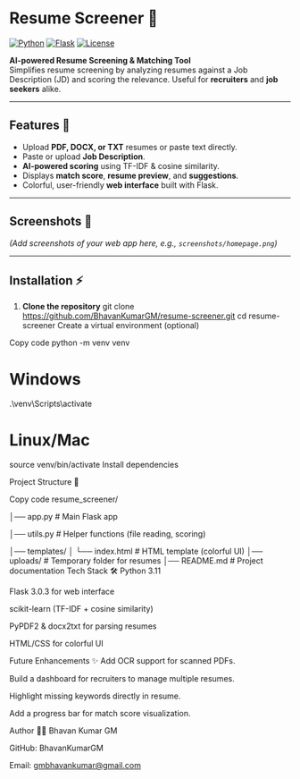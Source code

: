 # Resume Screener 📝

[![Python](https://img.shields.io/badge/Python-3.11-blue?logo=python)](https://www.python.org/)
[![Flask](https://img.shields.io/badge/Flask-3.0.3-orange?logo=flask)](https://flask.palletsprojects.com/)
[![License](https://img.shields.io/badge/License-MIT-green)](LICENSE)

**AI-powered Resume Screening & Matching Tool**  
Simplifies resume screening by analyzing resumes against a Job Description (JD) and scoring the relevance. Useful for **recruiters** and **job seekers** alike.

---

## Features 🚀

- Upload **PDF, DOCX, or TXT** resumes or paste text directly.  
- Paste or upload **Job Description**.  
- **AI-powered scoring** using TF-IDF & cosine similarity.  
- Displays **match score**, **resume preview**, and **suggestions**.  
- Colorful, user-friendly **web interface** built with Flask.  

---

## Screenshots 🌈

*(Add screenshots of your web app here, e.g., `screenshots/homepage.png`)*

---

## Installation ⚡

1. **Clone the repository**
git clone https://github.com/BhavanKumarGM/resume-screener.git
cd resume-screener
Create a virtual environment (optional)


Copy code
python -m venv venv
# Windows
.\venv\Scripts\activate
# Linux/Mac
source venv/bin/activate
Install dependencies



Project Structure 📁

Copy code
resume_screener/

│── app.py              # Main Flask app

│── utils.py            # Helper functions (file reading, scoring)

│── templates/
│    └── index.html     # HTML template (colorful UI)
│── uploads/            # Temporary folder for resumes
│── README.md           # Project documentation
Tech Stack 🛠️
Python 3.11

Flask 3.0.3 for web interface

scikit-learn (TF-IDF + cosine similarity)

PyPDF2 & docx2txt for parsing resumes

HTML/CSS for colorful UI

Future Enhancements ✨
Add OCR support for scanned PDFs.

Build a dashboard for recruiters to manage multiple resumes.

Highlight missing keywords directly in resume.

Add a progress bar for match score visualization.

Author 🧑‍💻
Bhavan Kumar GM

GitHub: BhavanKumarGM

Email: gmbhavankumar@gmail.com


